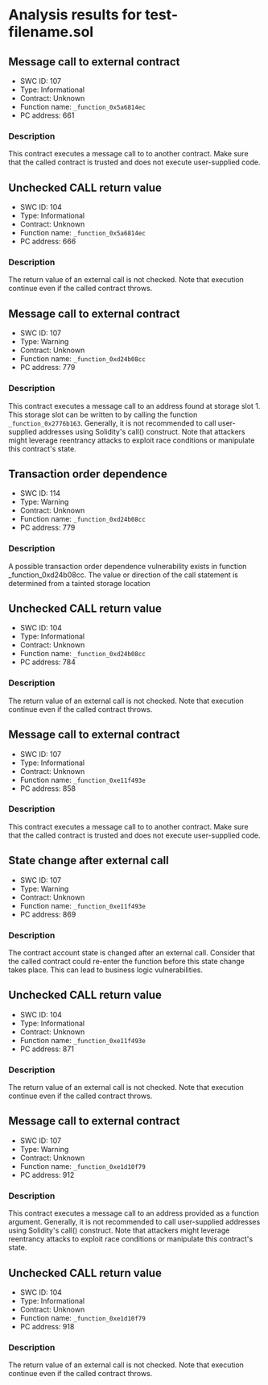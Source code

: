 # Analysis results for test-filename.sol

## Message call to external contract
- SWC ID: 107
- Type: Informational
- Contract: Unknown
- Function name: `_function_0x5a6814ec`
- PC address: 661

### Description

This contract executes a message call to to another contract. Make sure that the called contract is trusted and does not execute user-supplied code.

## Unchecked CALL return value
- SWC ID: 104
- Type: Informational
- Contract: Unknown
- Function name: `_function_0x5a6814ec`
- PC address: 666

### Description

The return value of an external call is not checked. Note that execution continue even if the called contract throws.

## Message call to external contract
- SWC ID: 107
- Type: Warning
- Contract: Unknown
- Function name: `_function_0xd24b08cc`
- PC address: 779

### Description

This contract executes a message call to an address found at storage slot 1. This storage slot can be written to by calling the function `_function_0x2776b163`. Generally, it is not recommended to call user-supplied addresses using Solidity's call() construct. Note that attackers might leverage reentrancy attacks to exploit race conditions or manipulate this contract's state.

## Transaction order dependence
- SWC ID: 114
- Type: Warning
- Contract: Unknown
- Function name: `_function_0xd24b08cc`
- PC address: 779

### Description

A possible transaction order dependence vulnerability exists in function _function_0xd24b08cc. The value or direction of the call statement is determined from a tainted storage location

## Unchecked CALL return value
- SWC ID: 104
- Type: Informational
- Contract: Unknown
- Function name: `_function_0xd24b08cc`
- PC address: 784

### Description

The return value of an external call is not checked. Note that execution continue even if the called contract throws.

## Message call to external contract
- SWC ID: 107
- Type: Informational
- Contract: Unknown
- Function name: `_function_0xe11f493e`
- PC address: 858

### Description

This contract executes a message call to to another contract. Make sure that the called contract is trusted and does not execute user-supplied code.

## State change after external call
- SWC ID: 107
- Type: Warning
- Contract: Unknown
- Function name: `_function_0xe11f493e`
- PC address: 869

### Description

The contract account state is changed after an external call. Consider that the called contract could re-enter the function before this state change takes place. This can lead to business logic vulnerabilities.

## Unchecked CALL return value
- SWC ID: 104
- Type: Informational
- Contract: Unknown
- Function name: `_function_0xe11f493e`
- PC address: 871

### Description

The return value of an external call is not checked. Note that execution continue even if the called contract throws.

## Message call to external contract
- SWC ID: 107
- Type: Warning
- Contract: Unknown
- Function name: `_function_0xe1d10f79`
- PC address: 912

### Description

This contract executes a message call to an address provided as a function argument. Generally, it is not recommended to call user-supplied addresses using Solidity's call() construct. Note that attackers might leverage reentrancy attacks to exploit race conditions or manipulate this contract's state.

## Unchecked CALL return value
- SWC ID: 104
- Type: Informational
- Contract: Unknown
- Function name: `_function_0xe1d10f79`
- PC address: 918

### Description

The return value of an external call is not checked. Note that execution continue even if the called contract throws.
